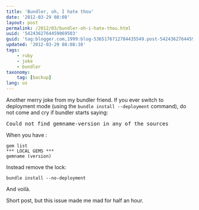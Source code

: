 ```yaml
---
title: 'Bundler, oh, I hate thou'
date: '2012-03-29 08:08'
layout: post
permalink: /2012/03/bundler-oh-i-hate-thou.html
uuid: '5424362764459069503'
guid: 'tag:blogger.com,1999:blog-5365176712784435549.post-5424362764459069503'
updated: '2012-03-29 08:08:38'
tags:
    - ruby
    - joke
    - bundler
taxonomy:
    tag: [backup]
lang: us
---
```


Another merry joke from my bundler friend. If you ever switch to deployment mode
(using the <code>bundle install --deployment</code>
command), do not come and cry if bundler starts saying:<br />
<pre>Could not find gemname-version in any of the sources
</pre>
When you have :

```
gem list
*** LOCAL GEMS ***
gemname (version)
```

Instead remove the lock:

```
bundle install --no-deployment
```

And voilà.

Short post, but this issue made me mad for half an hour.
